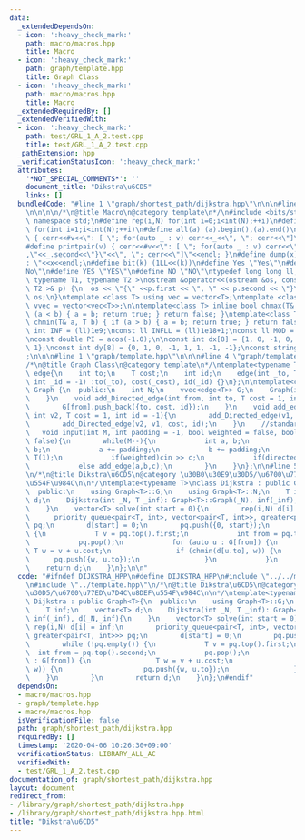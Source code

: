 ```yaml
---
data:
  _extendedDependsOn:
  - icon: ':heavy_check_mark:'
    path: macro/macros.hpp
    title: Macro
  - icon: ':heavy_check_mark:'
    path: graph/template.hpp
    title: Graph Class
  - icon: ':heavy_check_mark:'
    path: macro/macros.hpp
    title: Macro
  _extendedRequiredBy: []
  _extendedVerifiedWith:
  - icon: ':heavy_check_mark:'
    path: test/GRL_1_A_2.test.cpp
    title: test/GRL_1_A_2.test.cpp
  _pathExtension: hpp
  _verificationStatusIcon: ':heavy_check_mark:'
  attributes:
    '*NOT_SPECIAL_COMMENTS*': ''
    document_title: "Dikstra\u6CD5"
    links: []
  bundledCode: "#line 1 \"graph/shortest_path/dijkstra.hpp\"\n\n\n#line 1 \"macro/macros.hpp\"\
    \n\n\n\n/*\n@title Macro\n@category template\n*/\n#include <bits/stdc++.h>\nusing\
    \ namespace std;\n#define rep(i,N) for(int i=0;i<int(N);++i)\n#define rep1(i,N)\
    \ for(int i=1;i<int(N);++i)\n#define all(a) (a).begin(),(a).end()\n#define print(v)\
    \ { cerr<<#v<<\": [ \"; for(auto _ : v) cerr<<_<<\", \"; cerr<<\"]\"<<endl; }\n\
    #define printpair(v) { cerr<<#v<<\": [ \"; for(auto _ : v) cerr<<\"{\"<<_.first<<\"\
    ,\"<<_.second<<\"}\"<<\", \"; cerr<<\"]\"<<endl; }\n#define dump(x) cerr<<#x<<\"\
    : \"<<x<<endl;\n#define bit(k) (1LL<<(k))\n#define Yes \"Yes\"\n#define No \"\
    No\"\n#define YES \"YES\"\n#define NO \"NO\"\ntypedef long long ll;\n\ntemplate<\
    \ typename T1, typename T2 >\nostream &operator<<(ostream &os, const pair< T1,\
    \ T2 >& p) {\n  os << \"{\" <<p.first << \", \" << p.second << \"}\";\n  return\
    \ os;\n}\ntemplate <class T> using vec = vector<T>;\ntemplate <class T> using\
    \ vvec = vector<vec<T>>;\n\ntemplate<class T> inline bool chmax(T& a, T b) { if\
    \ (a < b) { a = b; return true; } return false; }\ntemplate<class T> inline bool\
    \ chmin(T& a, T b) { if (a > b) { a = b; return true; } return false; }\n\nconst\
    \ int INF = (ll)1e9;\nconst ll INFLL = (ll)1e18+1;\nconst ll MOD = (ll)1e9+7;\n\
    \nconst double PI = acos(-1.0);\n\nconst int dx[8] = {1, 0, -1, 0, 1, -1, -1,\
    \ 1};\nconst int dy[8] = {0, 1, 0, -1, 1, 1, -1, -1};\nconst string dir = \"DRUL\"\
    ;\n\n\n#line 1 \"graph/template.hpp\"\n\n\n#line 4 \"graph/template.hpp\"\n\n\
    /*\n@title Graph Class\n@category template\n*/\ntemplate<typename T = int>\nstruct\
    \ edge{\n    int to;\n    T cost;\n    int id;\n    edge(int _to, T _cost = 1,\
    \ int _id = -1) :to(_to), cost(_cost), id(_id) {}\n};\n\ntemplate<class T>\nclass\
    \ Graph {\n  public:\n    int N;\n    vvec<edge<T>> G;\n    Graph(int _N): N(_N),G(_N){\n\
    \    }\n    void add_Directed_edge(int from, int to, T cost = 1, int id = -1){\n\
    \        G[from].push_back({to, cost, id});\n    }\n    void add_edge(int v1,\
    \ int v2, T cost = 1, int id = -1){\n        add_Directed_edge(v1, v2, cost, id);\n\
    \        add_Directed_edge(v2, v1, cost, id);\n    }\n    //standard input\n \
    \   void input(int M, int padding = -1, bool weighted = false, bool directed =\
    \ false){\n        while(M--){\n            int a, b;\n            cin >> a >>\
    \ b;\n            a += padding;\n            b += padding;\n            T c =\
    \ T(1);\n            if(weighted)cin >> c;\n            if(directed)add_Directed_edge(a,b,c);\n\
    \            else add_edge(a,b,c);\n        }\n    }\n};\n\n#line 5 \"graph/shortest_path/dijkstra.hpp\"\
    \n/*\n@title Dikstra\u6CD5\n@category \u30B0\u30E9\u30D5/\u6700\u77ED\u7D4C\u8DEF\
    \u554F\u984C\n\n*/\ntemplate<typename T>\nclass Dijkstra : public Graph<T>{\n\
    \  public:\n    using Graph<T>::G;\n    using Graph<T>::N;\n    T inf;\n    vector<T>\
    \ d;\n    Dijkstra(int _N, T _inf): Graph<T>::Graph(_N), inf(_inf), d(_N,_inf){\n\
    \    }\n    vector<T> solve(int start = 0){\n        rep(i,N) d[i] = inf;\n  \
    \      priority_queue<pair<T, int>, vector<pair<T, int>>, greater<pair<T, int>>>\
    \ pq;\n        d[start] = 0;\n        pq.push({0, start});\n        while (!pq.empty())\
    \ {\n            T v = pq.top().first;\n            int from = pq.top().second;\n\
    \            pq.pop();\n            for (auto u : G[from]) {\n               \
    \ T w = v + u.cost;\n                if (chmin(d[u.to], w)) {\n              \
    \      pq.push({w, u.to});\n                }\n            }\n        }\n    \
    \    return d;\n    }\n};\n\n"
  code: "#ifndef DIJKSTRA_HPP\n#define DIJKSTRA_HPP\n#include \"../../macro/macros.hpp\"\
    \n#include \"../template.hpp\"\n/*\n@title Dikstra\u6CD5\n@category \u30B0\u30E9\
    \u30D5/\u6700\u77ED\u7D4C\u8DEF\u554F\u984C\n\n*/\ntemplate<typename T>\nclass\
    \ Dijkstra : public Graph<T>{\n  public:\n    using Graph<T>::G;\n    using Graph<T>::N;\n\
    \    T inf;\n    vector<T> d;\n    Dijkstra(int _N, T _inf): Graph<T>::Graph(_N),\
    \ inf(_inf), d(_N,_inf){\n    }\n    vector<T> solve(int start = 0){\n       \
    \ rep(i,N) d[i] = inf;\n        priority_queue<pair<T, int>, vector<pair<T, int>>,\
    \ greater<pair<T, int>>> pq;\n        d[start] = 0;\n        pq.push({0, start});\n\
    \        while (!pq.empty()) {\n            T v = pq.top().first;\n          \
    \  int from = pq.top().second;\n            pq.pop();\n            for (auto u\
    \ : G[from]) {\n                T w = v + u.cost;\n                if (chmin(d[u.to],\
    \ w)) {\n                    pq.push({w, u.to});\n                }\n        \
    \    }\n        }\n        return d;\n    }\n};\n#endif"
  dependsOn:
  - macro/macros.hpp
  - graph/template.hpp
  - macro/macros.hpp
  isVerificationFile: false
  path: graph/shortest_path/dijkstra.hpp
  requiredBy: []
  timestamp: '2020-04-06 10:26:30+09:00'
  verificationStatus: LIBRARY_ALL_AC
  verifiedWith:
  - test/GRL_1_A_2.test.cpp
documentation_of: graph/shortest_path/dijkstra.hpp
layout: document
redirect_from:
- /library/graph/shortest_path/dijkstra.hpp
- /library/graph/shortest_path/dijkstra.hpp.html
title: "Dikstra\u6CD5"
---
```

